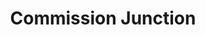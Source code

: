 ---
facebook: https://facebook.com/commissionjunction
instagram: https://instagram.com/cjnetwork
linkedin: https://linkedin.com/company/commission-junction
logohandle: cj
sort: cj
title: Commission Junction
twitter: https://x.com/CJnetwork
website: https://www.cj.com/
youtube: https://youtube.com/commissionjunction
---